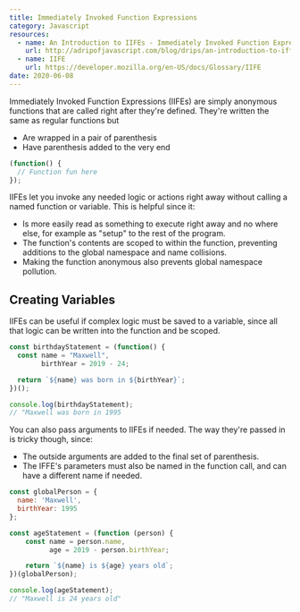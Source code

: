 ```yaml
---
title: Immediately Invoked Function Expressions
category: Javascript
resources:
  - name: An Introduction to IIFEs - Immediately Invoked Function Expressions
    url: http://adripofjavascript.com/blog/drips/an-introduction-to-iffes-immediately-invoked-function-expressions.html
  - name: IIFE
    url: https://developer.mozilla.org/en-US/docs/Glossary/IIFE
date: 2020-06-08
---
```


Immediately Invoked Function Expressions (IIFEs) are simply anonymous functions that are called right after they're defined. They're written the same as regular functions but

* Are wrapped in a pair of parenthesis
* Have parenthesis added to the very end

```javascript
(function() {
  // Function fun here
});
```

IIFEs let you invoke any needed logic or actions right away without calling a named function or variable. This is helpful since it:

* Is more easily read as something to execute right away and no where else, for example as "setup" to the rest of the program.
* The function's contents are scoped to within the function, preventing additions to the global namespace and name collisions.
* Making the function anonymous also prevents global namespace pollution.

## Creating Variables

IIFEs can be useful if complex logic must be saved to a variable, since all that logic can be written into the function and be scoped.

```javascript
const birthdayStatement = (function() {
  const name = "Maxwell",
        birthYear = 2019 - 24;

  return `${name} was born in ${birthYear}`;
})();

console.log(birthdayStatement);
// "Maxwell was born in 1995
```

You can also pass arguments to IIFEs if needed. The way they're passed in is tricky though, since:

* The outside arguments are added to the final set of parenthesis.
* The IFFE's parameters must also be named in the function call, and can have a different name if needed.

```javascript
const globalPerson = {
  name: 'Maxwell',
  birthYear: 1995
};

const ageStatement = (function (person) {
    const name = person.name,
          age = 2019 - person.birthYear;

    return `${name} is ${age} years old`;
})(globalPerson);

console.log(ageStatement);
// "Maxwell is 24 years old"
```

